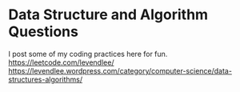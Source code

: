# Data Structure and Algorithm Questions
I post some of my coding practices here for fun.
https://leetcode.com/levendlee/
https://levendlee.wordpress.com/category/computer-science/data-structures-algorithms/